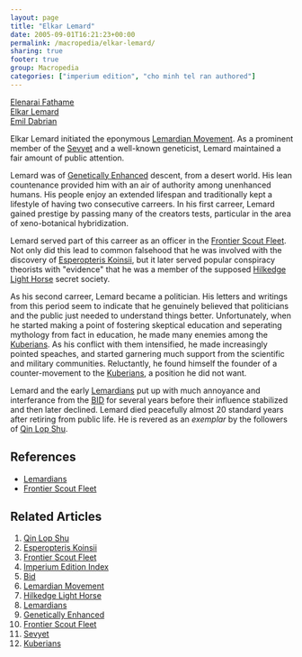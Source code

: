 ```yaml
---
layout: page
title: "Elkar Lemard"
date: 2005-09-01T16:21:23+00:00
permalink: /macropedia/elkar-lemard/
sharing: true
footer: true
group: Macropedia
categories: ["imperium edition", "cho minh tel ran authored"]
---
```


<div class='row'>
	<div class='col-md-4'><a href='/macropedia/elenarai-fathame'>Elenarai Fathame</a></div>
	<div class='col-md-4'><a href='/macropedia/elkar-lemard'>Elkar Lemard</a></div>
	<div class='col-md-4'><a href='/macropedia/emil-dabrian'>Emil Dabrian</a></div>
</div>


Elkar Lemard initiated the eponymous [Lemardian Movement](/macropedia/lemardians). As a prominent member of the [Sevyet](/macropedia/imperial-congress) and a well-known geneticist, Lemard maintained a fair amount of public attention.

Lemard was of [Genetically Enhanced](/macropedia/genetically-enhanced-peoples) descent, from a desert world. His lean countenance provided him with an air of authority among unenhanced humans. His people enjoy an extended lifespan and traditionally kept a lifestyle of having two consecutive carreers. In his first carreer, Lemard gained prestige by passing many of the creators tests, particular in the area of xeno-botanical hybridization.

Lemard served part of this carreer as an officer in the [Frontier Scout Fleet](/macropedia/frontier-scout-fleet). Not only did this lead to common falsehood that he was involved with the discovery of [Esperopteris Koinsii](/macropedia/esperopteris-koinsii), but it later served popular conspiracy theorists with "evidence" that he was a member of the supposed [Hilkedge Light Horse](/macropedia/last-charge-of-light-horse) secret society.

As his second carreer, Lemard became a politician. His letters and writings from this period seem to indicate that he genuinely believed that politicians and the public just needed to understand things better. Unfortunately, when he started making a point of fostering skeptical education and seperating mythology from fact in education, he made many enemies among the [Kuberians](/macropedia/kuberian-movement). As his conflict with them intensified, he made increasingly pointed speaches, and started garnering much support from the scientific and military communities. Reluctantly, he found himself the founder of a counter-movement to the [Kuberians](/macropedia/kuberian-movement), a position he did not want.

Lemard and the early [Lemardians](/macropedia/lemardians) put up with much annoyance and interferance from the [BID](/macropedia/bafiktuy-intelligence-directive) for several years before their influence stabilized and then later declined. Lemard died peacefully almost 20 standard years after retiring from public life. He is revered as an *exemplar* by the followers of [Qin Lop Shu](/macropedia/qin-lop-shu).

## References
* [Lemardians](/macropedia/lemardians)
* [Frontier Scout Fleet](/macropedia/frontier-scout-fleet)

## Related Articles

1. [Qin Lop Shu](/macropedia/qin-lop-shu)
2. [Esperopteris Koinsii](/macropedia/esperopteris-koinsii)
3. [Frontier Scout Fleet](/macropedia/frontier-scout-fleet)
4. [Imperium Edition Index](/macropedia/imperium-edition-index)
5. [Bid](/macropedia/bafiktuy-intelligence-directive)
6. [Lemardian Movement](/macropedia/lemardians)
7. [Hilkedge Light Horse](/macropedia/last-charge-of-light-horse)
8. [Lemardians](/macropedia/lemardians)
9. [Genetically Enhanced](/macropedia/genetically-enhanced-peoples)
10. [Frontier Scout Fleet](/macropedia/frontier-scout-fleet)
11. [Sevyet](/macropedia/imperial-congress)
12. [Kuberians](/macropedia/kuberian-movement)


 
